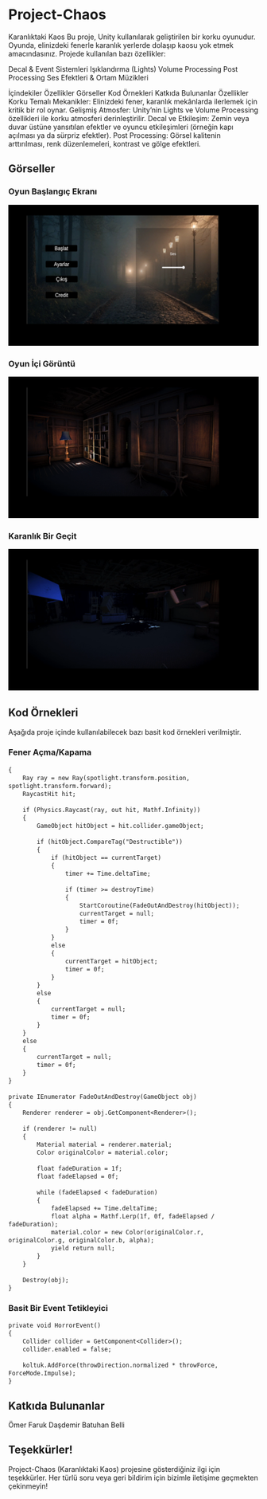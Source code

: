 # Project-Chaos
Karanlıktaki Kaos
Bu proje, Unity kullanılarak geliştirilen bir korku oyunudur. Oyunda, elinizdeki fenerle karanlık yerlerde dolaşıp kaosu yok etmek amacındasınız. Projede kullanılan bazı özellikler:

Decal & Event Sistemleri
Işıklandırma (Lights)
Volume Processing
Post Processing
Ses Efektleri & Ortam Müzikleri

İçindekiler
Özellikler
Görseller
Kod Örnekleri
Katkıda Bulunanlar
Özellikler
Korku Temalı Mekanikler: Elinizdeki fener, karanlık mekânlarda ilerlemek için kritik bir rol oynar.
Gelişmiş Atmosfer: Unity’nin Lights ve Volume Processing özellikleri ile korku atmosferi derinleştirilir.
Decal ve Etkileşim: Zemin veya duvar üstüne yansıtılan efektler ve oyuncu etkileşimleri (örneğin kapı açılması ya da sürpriz efektler).
Post Processing: Görsel kalitenin arttırılması, renk düzenlemeleri, kontrast ve gölge efektleri.
## Görseller

### Oyun Başlangıç Ekranı

![Oyun Başlangıç Ekranı](1.png)

### Oyun İçi Görüntü

![Oyun İçi Görüntü](Pics/2)

### Karanlık Bir Geçit

![Karanlık Bir Geçit](Pics/3)

## Kod Örnekleri
Aşağıda proje içinde kullanılabilecek bazı basit kod örnekleri verilmiştir.

### Fener Açma/Kapama
    {
        Ray ray = new Ray(spotlight.transform.position, spotlight.transform.forward);
        RaycastHit hit;

        if (Physics.Raycast(ray, out hit, Mathf.Infinity))
        {
            GameObject hitObject = hit.collider.gameObject;

            if (hitObject.CompareTag("Destructible"))
            {
                if (hitObject == currentTarget)
                {
                    timer += Time.deltaTime;

                    if (timer >= destroyTime)
                    {
                        StartCoroutine(FadeOutAndDestroy(hitObject));
                        currentTarget = null;
                        timer = 0f;
                    }
                }
                else
                {
                    currentTarget = hitObject;
                    timer = 0f;
                }
            }
            else
            {
                currentTarget = null;
                timer = 0f;
            }
        }
        else
        {
            currentTarget = null;
            timer = 0f;
        }
    }

    private IEnumerator FadeOutAndDestroy(GameObject obj)
    {
        Renderer renderer = obj.GetComponent<Renderer>();

        if (renderer != null)
        {
            Material material = renderer.material;
            Color originalColor = material.color;

            float fadeDuration = 1f;
            float fadeElapsed = 0f;

            while (fadeElapsed < fadeDuration)
            {
                fadeElapsed += Time.deltaTime;
                float alpha = Mathf.Lerp(1f, 0f, fadeElapsed / fadeDuration);
                material.color = new Color(originalColor.r, originalColor.g, originalColor.b, alpha);
                yield return null;
            }
        }

        Destroy(obj);
    }

### Basit Bir Event Tetikleyici

    private void HorrorEvent()
    {
        Collider collider = GetComponent<Collider>();
        collider.enabled = false;

        koltuk.AddForce(throwDirection.normalized * throwForce, ForceMode.Impulse);
    }

## Katkıda Bulunanlar
Ömer Faruk Daşdemir
Batuhan Belli

## Teşekkürler!
Project-Chaos (Karanlıktaki Kaos) projesine gösterdiğiniz ilgi için teşekkürler.
Her türlü soru veya geri bildirim için bizimle iletişime geçmekten çekinmeyin!
